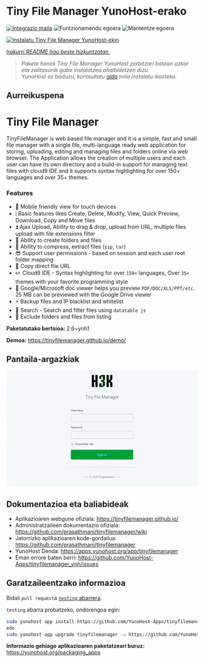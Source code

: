 <!--
Ohart ongi: README hau automatikoki sortu da <https://github.com/YunoHost/apps/tree/master/tools/readme_generator>ri esker
EZ editatu eskuz.
-->

# Tiny File Manager YunoHost-erako

[![Integrazio maila](https://apps.yunohost.org/badge/integration/tinyfilemanager)](https://ci-apps.yunohost.org/ci/apps/tinyfilemanager/)
![Funtzionamendu egoera](https://apps.yunohost.org/badge/state/tinyfilemanager)
![Mantentze egoera](https://apps.yunohost.org/badge/maintained/tinyfilemanager)

[![Instalatu Tiny File Manager YunoHost-ekin](https://install-app.yunohost.org/install-with-yunohost.svg)](https://install-app.yunohost.org/?app=tinyfilemanager)

*[Irakurri README hau beste hizkuntzatan.](./ALL_README.md)*

> *Pakete honek Tiny File Manager YunoHost zerbitzari batean azkar eta zailtasunik gabe instalatzea ahalbidetzen dizu.*  
> *YunoHost ez baduzu, kontsultatu [gida](https://yunohost.org/install) nola instalatu ikasteko.*

## Aurreikuspena

# Tiny File Manager

TinyFileManager is web based file manager and it is a simple, fast and small file manager with a single file, multi-language ready web application for storing, uploading, editing and managing files and folders online via web browser. The Application allows the creation of multiple users and each user can have its own directory and a build-in support for managing text files with cloud9 IDE and it supports syntax highlighting for over 150+ languages and over 35+ themes.

### Features

- :iphone: Mobile friendly view for touch devices
- :information_source: Basic features likes Create, Delete, Modify, View, Quick Preview, Download, Copy and Move files
- :arrow_double_up: Ajax Upload, Ability to drag & drop, upload from URL, multiple files upload with file extensions filter
- :file_folder: Ability to create folders and files
- :gift: Ability to compress, extract files (`zip`, `tar`)
- :sunglasses: Support user permissions - based on session and each user root folder mapping
- :floppy_disk: Copy direct file URL
- :pencil2: Cloud9 IDE - Syntax highlighting for over `150+` languages, Over `35+` themes with your favorite programming style
- :page_facing_up: Google/Microsoft doc viewer helps you preview `PDF/DOC/XLS/PPT/etc`. 25 MB can be previewed with the Google Drive viewer
- :zap: Backup files and IP blacklist and whitelist
- :mag_right: Search - Search and filter files using `datatable js`
- :file_folder: Exclude folders and files from listing



**Paketatutako bertsioa:** 2.6~ynh1

**Demoa:** <https://tinyfilemanager.github.io/demo/>

## Pantaila-argazkiak

![Tiny File Manager(r)en pantaila-argazkia](./doc/screenshots/screenshot.png)

## Dokumentazioa eta baliabideak

- Aplikazioaren webgune ofiziala: <https://tinyfilemanager.github.io/>
- Administratzaileen dokumentazio ofiziala: <https://github.com/prasathmani/tinyfilemanager/wiki>
- Jatorrizko aplikazioaren kode-gordailua: <https://github.com/prasathmani/tinyfilemanager>
- YunoHost Denda: <https://apps.yunohost.org/app/tinyfilemanager>
- Eman errore baten berri: <https://github.com/YunoHost-Apps/tinyfilemanager_ynh/issues>

## Garatzaileentzako informazioa

Bidali `pull request`a [`testing` abarrera](https://github.com/YunoHost-Apps/tinyfilemanager_ynh/tree/testing).

`testing` abarra probatzeko, ondorengoa egin:

```bash
sudo yunohost app install https://github.com/YunoHost-Apps/tinyfilemanager_ynh/tree/testing --debug
edo
sudo yunohost app upgrade tinyfilemanager -u https://github.com/YunoHost-Apps/tinyfilemanager_ynh/tree/testing --debug
```

**Informazio gehiago aplikazioaren paketatzeari buruz:** <https://yunohost.org/packaging_apps>

